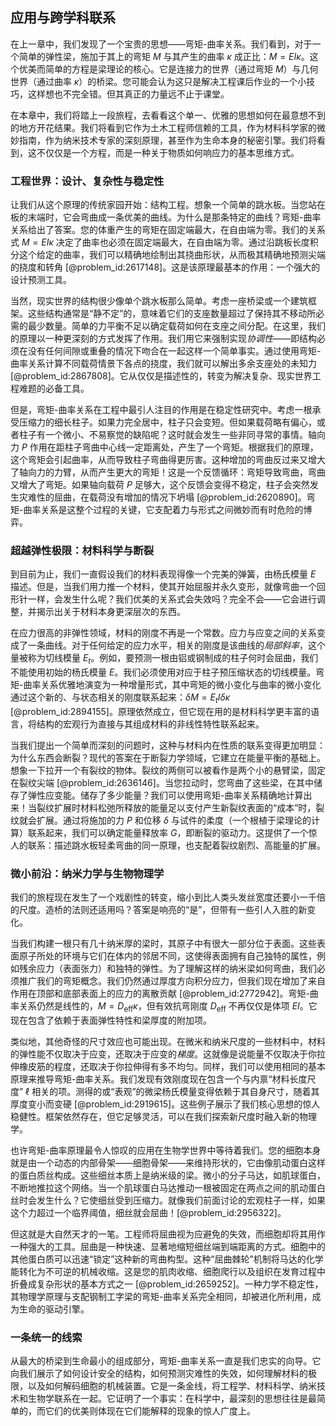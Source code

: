 ## 应用与跨学科联系

在上一章中，我们发现了一个宝贵的思想——弯矩-曲率关系。我们看到，对于一个简单的弹性梁，施加于其上的弯矩 $M$ 与其产生的曲率 $\kappa$ 成正比：$M = EI\kappa$。这个优美而简单的方程是梁理论的核心。它是连接力的世界（通过弯矩 $M$）与几何世界（通过曲率 $\kappa$）的桥梁。您可能会认为这只是解决工程课后作业的一个小技巧，这样想也不完全错。但其真正的力量远不止于课堂。

在本章中，我们将踏上一段旅程，去看看这个单一、优雅的思想如何在最意想不到的地方开花结果。我们将看到它作为土木工程师信赖的工具，作为材料科学家的微妙指南，作为纳米技术专家的深刻原理，甚至作为生命本身的秘密引擎。我们将看到，这不仅仅是一个方程，而是一种关于物质如何响应力的基本思维方式。

### 工程世界：设计、复杂性与稳定性

让我们从这个原理的传统家园开始：结构工程。想象一个简单的跳水板。当您站在板的末端时，它会弯曲成一条优美的曲线。为什么是那条特定的曲线？弯矩-曲率关系给出了答案。您的体重产生的弯矩在固定端最大，在自由端为零。我们的关系式 $M=EI\kappa$ 决定了曲率也必须在固定端最大，在自由端为零。通过沿跳板长度积分这个给定的曲率，我们可以精确地绘制出其挠曲形状，从而极其精确地预测尖端的挠度和转角 [@problem_id:2617148]。这是该原理最基本的作用：一个强大的设计预测工具。

当然，现实世界的结构很少像单个跳水板那么简单。考虑一座桥梁或一个建筑框架。这些结构通常是“静不定”的，意味着它们的支座数量超过了保持其不移动所必需的最少数量。简单的力平衡不足以确定载荷如何在支座之间分配。在这里，我们的原理以一种更深刻的方式发挥了作用。我们用它来强制实现*协调性*——即结构必须在没有任何间隙或重叠的情况下吻合在一起这样一个简单事实。通过使用弯矩-曲率关系计算不同载荷情景下各点的挠度，我们就可以解出多余支座处的未知力 [@problem_id:2867808]。它从仅仅是描述性的，转变为解决复杂、现实世界工程难题的必备工具。

但是，弯矩-曲率关系在工程中最引人注目的作用是在稳定性研究中。考虑一根承受压缩力的细长柱子。如果力完全居中，柱子只会变短。但如果载荷略有偏心，或者柱子有一个微小、不易察觉的缺陷呢？这时就会发生一些非同寻常的事情。轴向力 $P$ 作用在距柱子弯曲中心线一定距离处，产生了一个弯矩。根据我们的原理，这个弯矩会引起曲率，从而导致柱子弯曲得更厉害。这种增加的弯曲反过来又增大了轴向力的力臂，从而产生更大的弯矩！这是一个反馈循环：弯矩导致弯曲，弯曲又增大了弯矩。如果轴向载荷 $P$ 足够大，这个反馈会变得不稳定，柱子会突然发生灾难性的屈曲，在载荷没有增加的情况下坍塌 [@problem_id:2620890]。弯矩-曲率关系是这整个过程的关键，它支配着力与形式之间微妙而有时危险的博弈。

### 超越弹性极限：材料科学与断裂

到目前为止，我们一直假设我们的材料表现得像一个完美的弹簧，由杨氏模量 $E$ 描述。但是，当我们用力推一个材料，使其开始屈服并永久变形，就像弯曲一个回形针一样，会发生什么呢？我们优美的关系式会失效吗？完全不会——它会进行调整，并揭示出关于材料本身更深层次的东西。

在应力很高的非弹性领域，材料的刚度不再是一个常数。应力与应变之间的关系变成了一条曲线。对于任何给定的应力水平，相关的刚度是该曲线的*局部斜率*，这个量被称为切线模量 $E_t$。例如，要预测一根由铝或钢制成的柱子何时会屈曲，我们不能使用初始的杨氏模量 $E$。我们必须使用对应于柱子预压缩状态的切线模量。弯矩-曲率关系优雅地演变为一种增量形式，其中弯矩的微小变化与曲率的微小变化通过这个新的、与状态相关的刚度联系起来：$\delta M = E_t I \delta\kappa$ [@problem_id:2894155]。原理依然成立，但它现在用的是材料科学更丰富的语言，将结构的宏观行为直接与其组成材料的非线性特性联系起来。

当我们提出一个简单而深刻的问题时，这种与材料内在性质的联系变得更加明显：为什么东西会断裂？现代的答案在于断裂力学领域，它建立在能量平衡的基础上。想象一下拉开一个有裂纹的物体。裂纹的两侧可以被看作是两个小的悬臂梁，固定在裂纹尖端 [@problem_id:2636146]。当您拉动时，您弯曲了这些梁，在其中储存了弹性应变能。储存了多少能量？我们可以使用弯矩-曲率关系精确地计算出来！当裂纹扩展时材料松弛所释放的能量足以支付产生新裂纹表面的“成本”时，裂纹就会扩展。通过将施加的力 $P$ 和位移 $\delta$ 与试件的柔度（一个根植于梁理论的计算）联系起来，我们可以确定能量释放率 $G$，即断裂的驱动力。这提供了一个惊人的联系：描述跳水板轻柔弯曲的同一原理，也支配着裂纹剧烈、高能量的扩展。

### 微小前沿：纳米力学与生物物理学

我们的旅程现在发生了一个戏剧性的转变，缩小到比人类头发丝宽度还要小一千倍的尺度。造桥的法则还适用吗？答案是响亮的“是”，但带有一些引人入胜的新变化。

当我们构建一根只有几十纳米厚的梁时，其原子中有很大一部分位于表面。这些表面原子所处的环境与它们在体内的邻居不同，这使得表面拥有自己独特的属性，例如残余应力（表面张力）和独特的弹性。为了理解这样的纳米梁如何弯曲，我们必须推广我们的弯矩概念。我们仍然通过厚度方向积分应力，但我们现在增加了来自作用在顶部和底部表面上的应力的离散贡献 [@problem_id:2772942]。弯矩-曲率关系仍然是线性的，$M = D_{\text{eff}}\kappa$，但有效抗弯刚度 $D_{\text{eff}}$ 不再仅仅是体项 $EI$。它现在包含了依赖于表面弹性特性和梁厚度的附加项。

类似地，其他奇怪的尺寸效应也可能出现。在微米和纳米尺度的一些材料中，材料的弹性能不仅取决于应变，还取决于应变的*梯度*。这就像是说能量不仅取决于你拉伸橡皮筋的程度，还取决于你拉伸得有多不均匀。同样，我们可以使用相同的基本原理来推导弯矩-曲率关系。我们发现有效刚度现在包含一个与内禀“材料长度尺度” $\ell$ 相关的项。测得的或“表观”的微梁杨氏模量变得依赖于其自身尺寸，随着其厚度变小而变硬 [@problem_id:2919615]。这些例子展示了我们核心思想的惊人稳健性。框架依然存在，但它足够灵活，可以在我们探索新尺度时融入新的物理学。

也许弯矩-曲率原理最令人惊叹的应用在生物学世界中等待着我们。您的细胞本身就是由一个动态的内部骨架——细胞骨架——来维持形状的，它由像肌动蛋白这样的蛋白质丝构成。这些细丝本质上是纳米级的梁。微小的分子马达，如肌球蛋白，不断地推拉这个网络。当一个肌球蛋白马达推动一根被固定在两点之间的肌动蛋白丝时会发生什么？它使细丝受到压缩力。就像我们前面讨论的宏观柱子一样，如果这个力超过一个临界阈值，细丝就会屈曲！[@problem_id:2956322]。

但这就是大自然天才的一笔。工程师将屈曲视为应避免的失效，而细胞却将其用作一种强大的工具。屈曲是一种快速、显著地缩短细丝端到端距离的方式。细胞中的其他蛋白质可以迅速“锁定”这种新的弯曲构型。这种“屈曲棘轮”机制将马达的化学能转化为不可逆的机械收缩。这是您的肌肉收缩、细胞爬行以及组织在发育过程中折叠成复杂形状的基本方式之一 [@problem_id:2659252]。一种力学不稳定性，其物理学原理与支配钢制工字梁的弯矩-曲率关系完全相同，却被进化所利用，成为生命的驱动引擎。

### 一条统一的线索

从最大的桥梁到生命最小的组成部分，弯矩-曲率关系一直是我们忠实的向导。它向我们展示了如何设计安全的结构，如何预测灾难性的失效，如何理解材料的极限，以及如何解码细胞的机械装置。它是一条金线，将工程学、材料科学、纳米技术和生物学联系在一起。它证明了一个事实：在科学中，最深刻的思想往往是最简单的，而它们的优美则体现在它们能解释的现象的惊人广度上。